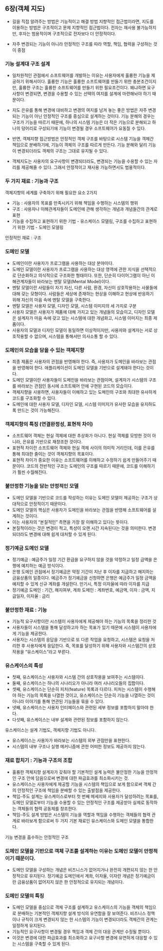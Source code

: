 ## 6장(객체 지도)

- 길을 직접 알려주는 방법은 기능적이고 해결 방법 지향적인 접근법이라면, 지도를 이용하는 방법은 구조적이고 문제 지향적인 접근법이다. 전자는 재사용 불가능하지만, 후자는 범용적이며 구조적으로 전자보다 더 안정적이다.

- 자주 변경되는 기능이 아니라 안정적인 구조를 따라 역할, 책임, 협력을 구성하는 것이 중점

### 기능 설계대 구조 설계

- 일차원적인 관점에서 소프트웨어를 개발하는 이유는 사용자에게 훌륭한 기능을 제공하기 위해서이다. 훌륭한 기능은 훌륭한 소프트웨어를 만들기 위한 충분조건이지만, 훌륭한 구조는 훌륭한 소프트웨어를 만들기 위한 필요조건이다. 왜냐하면 요구사항이 변경되면, 변경을 수용할 수 있는 선택의 여지를 설계에 마련해놔야 하기 때문이다.

- 지도 은유를 통해 변경에 대비하고 변경의 여지를 남겨 놓는 좋은 방법은 자주 변경되는 기능이 아닌 안정적인 구조를 중심으로 설계하는 것이다. 기능 분해의 경우는 구조가 기능을 따르기 때문에, 하나의 시스템 기능은 더 작은 기능으로 분해되고 하나의 덩어리로 구성되기에 기능이 변경될 경우 소프트웨어가 요동칠 수 있다.

- 반면, 객체지향 접근방법은 안정적인 객체 구조를 바탕으로 시스템 기능을 객체간 책임으로 분배하기에, 기능이 객체의 구조를 따르게 만든다. 기능 분해와 달리 기능이 변경되더라도 객체의 구조는 그대로 유지될 수 있다.

- 객체지도는 사용자의 요구사항이 변경되더라도, 변경되는 기능을 수용할 수 있는 자리를 제공해줄 수 있다. 그래서 안정적이고 재사용 가능하면서도 범용적이다.

### 두 가지 재료 : 기능과 구조

객체지향의 세계를 구축하기 위해 필요한 요소 2가지

- 기능 : 사용자의 목표를 만족시키기 위해 책임을 수행하는 시스템의 행위
- 구조 : 사용자나 이해관계자들이 도메인에 관해 생각하는 개념과 개념들간의 관계로 표현
- 기능을 수집하고 표현하기 위한 기법 - 유스케이스 모델링, 구조를 수집하고 표현하기 위한 기법 - 도메인 모델링

안정적인 재료 : 구조

### 도메인 모델

- 도메인이란 사용자가 프로그램을 사용하는 대상 분야이다.
- 도메인 모델이란 사용자가 프로그램을 사용하는 대상 영역에 관한 지식을 선택적으로 단순화하고 의식적으로 구조화한 형태이다. 또한, 단순히 다이어그램이 아닌 이해관계자들이 바라보는 멘탈 모델(Mental Model)이다.
- 멘탈 모델이란 사람들이 자기 자신, 다른 사람, 환경, 자신이 상호작용하는 사물들에 대해 갖는 모형이다. 사람들은 세상에 존재하는 현상을 이해하고 현상에 반응하기 위해 자신의 마음 속에 멘탈 모델을 구축한다.
- 멘탈 모델은 사용자 모델, 디자인 모델, 시스템 이미지의 세 가지로 구분
- 사용자 모델은 사용자가 제품에 대해 가지고 있는 개념들의 모습이고, 디자인 모델은 설계자가 마음 속에 갖고 있는 시스템에 대한 개념화고, 시스템 이미지는 최종 제품이다.
- 사용자의 모델과 디자인 모델이 동일하면 이상적이지만, 사용자와 설계자는 서로 상호작용할 수 없으며, 시스템을 통해서만 의사소통 할 수 있다.

### 도메인의 모습을 담을 수 있는 객체지향

- 최종 제품은 사용자의 관점을 반영해야 한다. 즉, 사용자가 도메인을 바라보는 관점을 반영해야 한다. 애플리케이션이 도메인 모델을 기반으로 설계돼야 한다는 것이다.
- 도메인 모델이란 사용자들이 도메인을 바라보는 관점이며, 설계자가 시스템의 구조를 바라보는 관점인 동시에 소프트웨어 안에 구현된 코드의 모습이다.
- 객체지향을 사용하면, 사용자들이 이해하고 있는 도메인의 구조와 최대한 유사하게 코드를 구조화할 수 있다.
- 도메인에 대한 사용자 모델, 디자인 모델, 시스템 이미지가 유사한 모습을 유지하도록 만드는 것이 가능해진다.

### 객체지향의 특징 (연결완정성, 표현적 차이)

- 소프트웨어 객체는 현실 객체에 대한 추상화가 아니다. 현실 객체를 모방한 것이 아니라, 은유를 기반으로 재창조한 것이다.
- 표현적 차이란 소프트웨어 객체와 현실 객체 사이의 의미적 거리인데, 이를 은유를 통해 최대한 줄이는 것이 객체지향의 목표이다.
- 표현적 차이가 중요한 이유는 소프트웨어를 이해하고 수정하기 쉽게 만들어주기 때문이다. 코드의 전반적인 구조는 도메인의 구조를 따르기 때문에, 코드를 이해하기가 훨씬 수월해진다.

### 불안정한 기능을 담는 안정적인 모델

- 도메인 모델을 기반으로 코드를 작성하는 이유는 도메인 모델이 제공하는 구조가 상대적으로 안정적이기 때문이다.
- 도메인 모델의 핵심은 사용자가 도메인을 바라보는 관점을 반영해 소프트웨어를 설계하는 것이다.
- 이는 사용자의 “본질적인” 측면을 가장 잘 이해하고 있다는 뜻이다.
- 본질적이라는 것은 변경이 적고, 특성이 오랜 시간 지속된다는 것을 의미한다. 변경되더라도 변경에 대해 쉽게 대처할 수 있게 된다.

### 정기예금 도메인 모델

- 정기예금 : 예금주가 일정 기간 환급을 요구하지 않을 것을 약정하고 일정 금액을 은행에 예치하는 예금 방식이다.
- 은행 도메인 관점에서 정기예금은 약정 기간이 지난 후 이자를 지급하고 해지하는 금융상품의 일종이다. 예금주가 정기예금을 신청하면 은행은 예금주가 일정 금액을 예치할 수 있게 신규 계좌를 개설한다. 만기시, 특정 이자율에 따라 이자를 지급
- 정기예금 도메인 : 기간, 해지여부, 계좌 도메인 : 계좌번호, 예금액, 이자 : 금액, 지급일자, 이자율 : 금리

### 불안정한 재료 : 기능

- 기능적 요구사항이란 시스템이 사용자에게 제공해야 하는 기능의 목록을 정리한 것
- 사용자들이 시스템을 통해 달성하고자 하는 목표가 있기 때문에 시스템이 사용자에게 기능을 제공한다.
- 사용자는 시스템의 응답을 기반으로 또 다른 작업을 요청하고, 시스템은 요청을 처리한 후 사용자에게 응답한다. 즉, 목표를 달성하기 위해 사용자와 시스템간의 상호작용을 “유스케이스”라고 부른다.

### 유스케이스의 특성

- 첫째, 유스케이스는 사용자와 시스템 간의 상호작용을 보여주는 시스템이다.
- 둘째, 유스케이스는 하나의 시나리오가 아니라 여러 시나리오들의 집합이다.
- 셋째, 유스케이스는 단순히 피처(feature) 목록과 다르다. 피처는 시스템이 수행해야 하는 기능의 목록을 나열한 것이고, 유스케이스는 단순히 기능을 나열하는 것이 아니라 이야기를 통해 연관된 기능들을 묶을 수 있다.
- 넷째, 유스케이스는 사용자 인터페이스와 관련된 세부 정보를 포함하지 말아야 한다.
- 다섯째, 유스케이스는 내부 설계와 관련된 정보를 포함하지 않는다.

유스케이스는 설계 기법도, 객체지향 기법도 아니다.

- 유스케이스는 사용자가 바라보는 시스템의 외부 관점만을 표현한다.
- 시스템의 내부 구조나 실행 메커니즘에 관한 어떠한 정보도 제공하지 않는다.

### 재료 합치기 : 기능과 구조의 조합

- 훌륭한 객체지향 설계자가 갖춰야 할 기본적인 설계 능력은 불안정한 기능을 안정적인 구조 안에 담음으로써 변경에 대한 파급효과를 최소화시키는 것.
- 유스케이스는 사용자에게 제공할 기능을 시스템의 책임으로 보게 함으로써 객체 간의 안정적인 구조에 책임을 분배할 수 있는 출발점을 제공한다.
- 책임-주도 설계는 유스케이스로부터 첫 번째 메세지와 사용자가 달성하려는 목표를, 도메인 모델로부터 기능을 수용할 수 있는 안정적인 구조를 제공받아 실제로 동작하는 객체들의 협력 공동체를 창조한다.
- 책임-주도 설계 방법은 시스템의 기능을 역할과 책임을 수행하는 객체들의 협력 관계로 바라보게 함으로써 두 가지 기본 재료인 유스케이스와 도메인 모델을 통합한다.

기능 변경을 흡수하는 안정적인 구조

### 도메인 모델을 기반으로 객체 구조를 설계하는 이유는 도메인 모델이 안정적이기 때문이다.

- 도메인 모델을 구성하는 개념은 비즈니스가 없어지거나 완전히 개편되지 않는 한 안정적으로 유지된다. 정기예금 도메인에서 계좌, 이자율, 이자란 개념은 정기예금이란 금융상품이 없어지지 않은 한 안정적으로 유지되는 개념이다.

### 도메인 모델의 특징

- 도메인 모델을 중심으로 객체 구조를 설계하고 유스케이스의 기능을 객체의 책임으로 분배하는 기본적인 객체지향 설계 방식의 유연함을 잘 보여준다. 비즈니스 정책이나 규칙이 크게 변경되지 않는 한 시스템의 기능이 변경되더라도 객체간의 관계는 일정하게 유지된다.
- 기능적인 요구사항이 변경될 경우 책임과 객체 간의 대응 관계만 수정될 뿐이다.
- 이것은 변경에 대한 파급효과를 최소화하고 요구사항 변경에 유연하게 대응할 수 있는 시스템을 구축할 수 있게 된다.